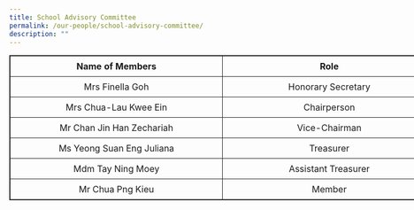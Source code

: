 ```yaml
---
title: School Advisory Committee
permalink: /our-people/school-advisory-committee/
description: ""
---
```

<table style="border: 1px solid rgb(42, 42, 42); width: 773px;">
<tbody class="" style="margin: 0px; outline: 0px; padding: 0px;">
<tr>
<td width="386" style="padding: 8px; text-align: center; vertical-align: middle; border: 1px solid rgb(42, 42, 42);"><b>Name of Members</b></td>
<td width="386" style="padding: 8px; text-align: center; vertical-align: middle; border: 1px solid rgb(42, 42, 42);"><b>Role</b></td>
</tr>
<tr>
<td width="386" style="padding: 8px; text-align: center; vertical-align: middle; border: 1px solid rgb(42, 42, 42);">Mrs Finella Goh</td>
<td width="386" style="padding: 8px; text-align: center; vertical-align: middle; border: 1px solid rgb(42, 42, 42);">Honorary Secretary</td>
</tr>
<tr>
<td width="386" style="padding: 8px; text-align: center; vertical-align: middle; border: 1px solid rgb(42, 42, 42);">Mrs Chua-Lau Kwee Ein</td>
<td width="386" style="padding: 8px; text-align: center; vertical-align: middle; border: 1px solid rgb(42, 42, 42);">Chairperson</td>
</tr>
<tr>
<td width="386" style="padding: 8px; text-align: center; vertical-align: middle; border: 1px solid rgb(42, 42, 42);">Mr Chan Jin Han Zechariah</td>
<td width="386" style="padding: 8px; text-align: center; vertical-align: middle; border: 1px solid rgb(42, 42, 42);">Vice-Chairman</td>
</tr>
<tr>
<td width="386" style="padding: 8px; text-align: center; vertical-align: middle; border: 1px solid rgb(42, 42, 42);">Ms Yeong Suan Eng Juliana</td>
<td width="386" style="padding: 8px; text-align: center; vertical-align: middle; border: 1px solid rgb(42, 42, 42);">Treasurer</td>
</tr>
<tr>
<td width="386" style="padding: 8px; text-align: center; vertical-align: middle; border: 1px solid rgb(42, 42, 42);">Mdm Tay Ning Moey</td>
<td width="386" style="padding: 8px; text-align: center; vertical-align: middle; border: 1px solid rgb(42, 42, 42);">Assistant Treasurer</td>
</tr>
<tr>
<td width="386" style="padding: 8px; text-align: center; vertical-align: middle; border: 1px solid rgb(42, 42, 42);">Mr Chua Png Kieu</td>
<td width="386" style="padding: 8px; text-align: center; vertical-align: middle; border: 1px solid rgb(42, 42, 42);">Member</td>
</tr>
</tbody>
</table>